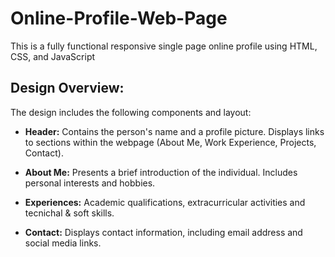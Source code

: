 # Online-Profile-Web-Page

This is a fully functional responsive single page  online profile using HTML, CSS, and JavaScript

## Design Overview:

The design includes the following components and layout:

- **Header:** Contains the person's name and a profile picture. Displays links to sections within the webpage (About Me, Work Experience, Projects, Contact).

- **About Me:** Presents a brief introduction of the individual. Includes personal interests and hobbies.

- **Experiences:** Academic qualifications, extracurricular activities and tecnichal & soft skills.

- **Contact:**  Displays contact information, including email address and social media links.

